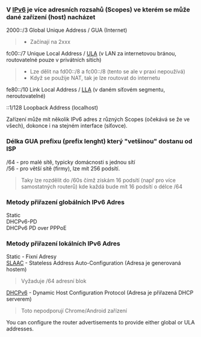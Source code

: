 ### V [IPv6](https://en.wikipedia.org/wiki/IPv6) je více adresních rozsahů (Scopes) ve kterém se může dané zařízení (host) nacházet 

2000::/3	Global Unique Address / GUA  (Internet) 
 > - Začínají na 2xxx  

fc00::/7	Unique Local Address  / [ULA](https://en.wikipedia.org/wiki/Unique_local_address) (v LAN za internetovou bránou, routovatelné pouze v privátních sítích)  
 > - Lze dělit na fd00::/8 a fc00::/8 (tento se ale v praxi nepoužívá)  
 > - Když se použije NAT, tak je lze routovat do internetu

fe80::/10	Link Local Address / [LLA](https://en.wikipedia.org/wiki/Link-local_address) (v daném síťovém segmentu, neroutovatelné)  

::1/128		Loopback Address (localhost)  

  
Zařízení může mít několik IPv6 adres z různých Scopes (očekává se že ve všech), dokonce i na stejném interface (síťovce).  
  

### Délka GUA prefixu (prefix lenght) který "vetšinou" dostanu od ISP
/64 - pro malé sítě, typicky domácnosti s jednou sítí  
/56 - pro větší sítě (firmy), lze mít 256 podsítí.   
 > Taky lze rozdělit do /60s čímž získám 16 podsítí (např pro více samostatných routerů) kde každá bude mít 16 podsítí o délce /64 
  

### Metody přiřazení globálních IPv6 Adres
Static  
DHCPv6-PD  
DHCPv6 PD over PPPoE  

  
### Metody přiřazení lokálních IPv6 Adres
Static - Fixní Adresy  
[SLAAC](https://en.wikipedia.org/wiki/IPv6#Stateless_address_autoconfiguration_(SLAAC)) - Stateless Address Auto-Configuration (Adresa je generovaná hostem)  
 > Vyžaduje /64 adresní blok  
 
[DHCPv6](https://en.wikipedia.org/wiki/DHCPv6) - Dynamic Host Configuration Protocol (Adresa je přiřazená DHCP serverem)  
 > Toto nepodporují Chrome/Android zařízení  
  

You can configure the router advertisements to provide either global or ULA addresses. 
